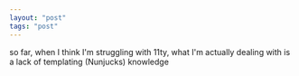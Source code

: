 ```yaml
---
layout: "post"
tags: "post"
---
```


so far, when I think I'm struggling with 11ty, what I'm actually dealing with is a lack of templating (Nunjucks) knowledge
